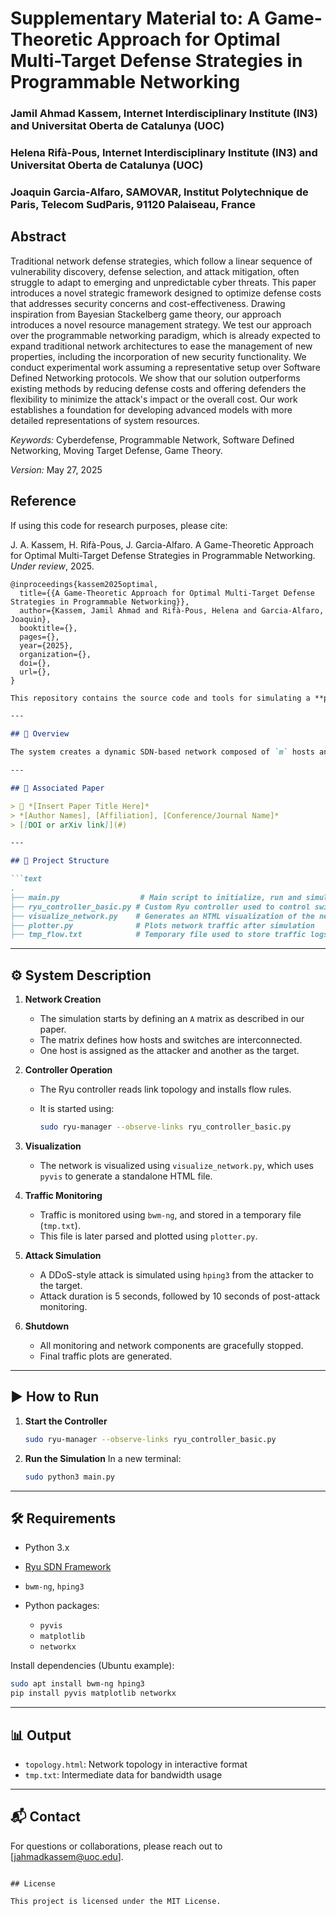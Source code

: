 Supplementary Material to: A Game-Theoretic Approach for Optimal Multi-Target Defense Strategies in Programmable Networking
===

### Jamil Ahmad Kassem, Internet Interdisciplinary Institute (IN3) and Universitat Oberta de Catalunya (UOC)
### Helena Rifà-Pous, Internet Interdisciplinary Institute (IN3) and Universitat Oberta de Catalunya (UOC)
### Joaquin Garcia-Alfaro, SAMOVAR, Institut Polytechnique de Paris, Telecom SudParis, 91120 Palaiseau, France

## Abstract

Traditional network defense strategies, which follow a linear sequence of vulnerability discovery, defense selection, and attack mitigation, often struggle to adapt to emerging and unpredictable cyber threats. This paper introduces a novel strategic framework designed to optimize defense costs that addresses security concerns and cost-effectiveness. Drawing inspiration from Bayesian Stackelberg game theory, our approach introduces a novel resource management strategy. We test our approach over the programmable networking paradigm, which is already expected to expand traditional network architectures to ease the management of new properties, including the incorporation of new security functionality. We conduct experimental work assuming a representative setup over Software Defined Networking protocols. We show that our solution outperforms existing methods by reducing defense costs and offering defenders the flexibility to minimize the attack's impact or the overall cost. Our work establishes a foundation for developing advanced models with more detailed representations of system resources.

*Keywords:* Cyberdefense, Programmable Network, Software Defined Networking, Moving Target Defense, Game Theory.

*Version:* May 27, 2025

## Reference

If using this code for research purposes, please cite:

J. A. Kassem, H. Rifà-Pous, J. Garcia-Alfaro. A Game-Theoretic Approach for Optimal Multi-Target Defense Strategies in Programmable Networking. *Under review*, 2025.

```
@inproceedings{kassem2025optimal,
  title={{A Game-Theoretic Approach for Optimal Multi-Target Defense Strategies in Programmable Networking}},
  author={Kassem, Jamil Ahmad and Rifà-Pous, Helena and Garcia-Alfaro, Joaquin},
  booktitle={},
  pages={},
  year={2025},
  organization={},
  doi={},
  url={},
}
```

````markdown
This repository contains the source code and tools for simulating a **path-switching network** governed by a custom **Ryu SDN controller**. The system is designed based on a matrix formulation described in our accompanying [scientific paper](#), and includes both attack simulation and network visualization.

---

## 🧠 Overview

The system creates a dynamic SDN-based network composed of `m` hosts and `n` paths, using a custom controller that reacts to simulated attacks and switches paths accordingly. The behavior of the system is governed by a matrix `A`, which determines connectivity and attack dynamics as presented in our publication.

---

## 📄 Associated Paper

> 📘 *[Insert Paper Title Here]*  
> *[Author Names], [Affiliation], [Conference/Journal Name]*  
> [[DOI or arXiv link]](#)

---

## 📁 Project Structure

```text
.
├── main.py                  # Main script to initialize, run and simulate the network
├── ryu_controller_basic.py # Custom Ryu controller used to control switch behavior
├── visualize_network.py    # Generates an HTML visualization of the network topology
├── plotter.py              # Plots network traffic after simulation
├── tmp_flow.txt            # Temporary file used to store traffic logs (auto-generated)
````

---

## ⚙️ System Description

1. **Network Creation**

   * The simulation starts by defining an `A` matrix as described in our paper.
   * The matrix defines how hosts and switches are interconnected.
   * One host is assigned as the attacker and another as the target.

2. **Controller Operation**

   * The Ryu controller reads link topology and installs flow rules.
   * It is started using:

     ```bash
     sudo ryu-manager --observe-links ryu_controller_basic.py
     ```

3. **Visualization**

   * The network is visualized using `visualize_network.py`, which uses `pyvis` to generate a standalone HTML file.

4. **Traffic Monitoring**

   * Traffic is monitored using `bwm-ng`, and stored in a temporary file (`tmp.txt`).
   * This file is later parsed and plotted using `plotter.py`.

5. **Attack Simulation**

   * A DDoS-style attack is simulated using `hping3` from the attacker to the target.
   * Attack duration is 5 seconds, followed by 10 seconds of post-attack monitoring.

6. **Shutdown**

   * All monitoring and network components are gracefully stopped.
   * Final traffic plots are generated.

---

## ▶️ How to Run

1. **Start the Controller**

   ```bash
   sudo ryu-manager --observe-links ryu_controller_basic.py
   ```

2. **Run the Simulation**
   In a new terminal:

   ```bash
   sudo python3 main.py
   ```

---

## 🛠 Requirements

* Python 3.x
* [Ryu SDN Framework](https://osrg.github.io/ryu/)
* `bwm-ng`, `hping3`
* Python packages:

  * `pyvis`
  * `matplotlib`
  * `networkx`

Install dependencies (Ubuntu example):

```bash
sudo apt install bwm-ng hping3
pip install pyvis matplotlib networkx
```

---

## 📊 Output

* `topology.html`: Network topology in interactive format
* `tmp.txt`: Intermediate data for bandwidth usage

---

## 📬 Contact

For questions or collaborations, please reach out to \[[jahmadkassem@uoc.edu](mailto:jahmadkassem@uoc.edu)].

```

## License

This project is licensed under the MIT License.




